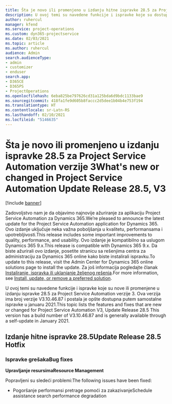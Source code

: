 ```yaml
---
title: Šta je novo ili promenjeno u izdanju hitne ispravke 28.5 za Project Service Automation verzije 3
description: U ovoj temi su navedene funkcije i ispravke koje su dostupne u izdanju hitne ispravke 28.5 za Project Service Automation verzije 3.
author: ruhercul
manager: kfend
ms.service: project-operations
ms.custom: dyn365-projectservice
ms.date: 02/03/2021
ms.topic: article
ms.author: ruhercul
audience: Admin
search.audienceType:
- admin
- customizer
- enduser
search.app:
- D365CE
- D365PS
- ProjectOperations
ms.openlocfilehash: 6eba825be797626cd31a125bda6d9bdc1133bae9
ms.sourcegitcommit: 418fa1fe9d605b8faccc2d5dee1b04b4e753f194
ms.translationtype: HT
ms.contentlocale: sr-Latn-RS
ms.lasthandoff: 02/10/2021
ms.locfileid: "5146635"
---
```

# <a name="whats-new-or-changed-in-project-service-automation-update-release-285-v3"></a><span data-ttu-id="d24f4-103">Šta je novo ili promenjeno u izdanju ispravke 28.5 za Project Service Automation verzije 3</span><span class="sxs-lookup"><span data-stu-id="d24f4-103">What's new or changed in Project Service Automation Update Release 28.5, V3</span></span>

[!include [banner](../includes/psa-now-project-operations.md)]

<span data-ttu-id="d24f4-104">Zadovoljstvo nam je da objavimo najnovije ažuriranje za aplikaciju Project Service Automation za Dynamics 365.</span><span class="sxs-lookup"><span data-stu-id="d24f4-104">We’re pleased to announce the latest update for the Project Service Automation application for Dynamics 365.</span></span> <span data-ttu-id="d24f4-105">Ovo izdanje uključuje neka važna poboljšanja u kvalitetu, performansama i upotrebljivosti.</span><span class="sxs-lookup"><span data-stu-id="d24f4-105">This release includes some important improvements to quality, performance, and usability.</span></span> <span data-ttu-id="d24f4-106">Ovo izdanje je kompatibilno sa uslugom Dynamics 365 9.x.</span><span class="sxs-lookup"><span data-stu-id="d24f4-106">This release is compatible with Dynamics 365 9.x.</span></span> <span data-ttu-id="d24f4-107">Da biste ažurirali ovo izdanje, posetite stranicu sa rešenjima centra za administraciju za Dynamics 365 online kako biste instalirali ispravku.</span><span class="sxs-lookup"><span data-stu-id="d24f4-107">To update to this release, visit the Admin Center for Dynamics 365 online solutions page to install the update.</span></span> <span data-ttu-id="d24f4-108">Za još informacija pogledajte članak [Instaliranje, ispravka ili uklanjanje željenog rešenja](https://docs.microsoft.com/power-platform/admin/install-remove-preferred-solution).</span><span class="sxs-lookup"><span data-stu-id="d24f4-108">For more information, see [Install, update, or remove a preferred solution](https://docs.microsoft.com/power-platform/admin/install-remove-preferred-solution).</span></span>

<span data-ttu-id="d24f4-109">U ovoj temi su navedene funkcije i ispravke koje su nove ili promenjene u izdanju ispravke 28.5 za Project Service Automation verzije 3. Ova verzija ima broj verzije V3.10.46.87 i postala je opšte dostupna putem samostalne ispravke u januaru 2021.</span><span class="sxs-lookup"><span data-stu-id="d24f4-109">This topic lists the features and fixes that are new or changed for Project Service Automation V3, Update Release 28.5 This version has a build number of V3.10.46.87 and is generally available through a self-update in January 2021.</span></span>

## <a name="update-release-285-hotfix"></a><span data-ttu-id="d24f4-110">Izdanje hitne ispravke 28.5</span><span class="sxs-lookup"><span data-stu-id="d24f4-110">Update Release 28.5 Hotfix</span></span>

### <a name="bug-fixes"></a><span data-ttu-id="d24f4-111">Ispravke grešaka</span><span class="sxs-lookup"><span data-stu-id="d24f4-111">Bug fixes</span></span>

<span data-ttu-id="d24f4-112">**Upravljanje resursima**</span><span class="sxs-lookup"><span data-stu-id="d24f4-112">**Resource Management**</span></span>

<span data-ttu-id="d24f4-113">Popravljeni su sledeći problemi:</span><span class="sxs-lookup"><span data-stu-id="d24f4-113">The following issues have been fixed:</span></span>

- <span data-ttu-id="d24f4-114">Pogoršanje performansi pretrage pomoći za zakazivanje</span><span class="sxs-lookup"><span data-stu-id="d24f4-114">Schedule assistance search performance degradation</span></span>


